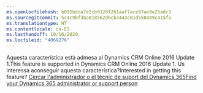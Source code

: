 ```yaml
---
ms.openlocfilehash: b095bdda7e2cb9128f261aaf7ace97ae9e25adc3
ms.sourcegitcommit: 5c4c9bf3ba018562d6cb3443c01d550489c415fa
ms.translationtype: HT
ms.contentlocale: ca-ES
ms.lasthandoff: 10/16/2020
ms.locfileid: "4069276"
---
```

<span data-ttu-id="56265-101">Aquesta característica està admesa al Dynamics CRM Online 2016 Update 1.</span><span class="sxs-lookup"><span data-stu-id="56265-101">This feature is supported in Dynamics CRM Online 2016 Update 1.</span></span> <span data-ttu-id="56265-102">Us interessa aconseguir aquesta característica?</span><span class="sxs-lookup"><span data-stu-id="56265-102">Interested in getting this feature?</span></span> [<span data-ttu-id="56265-103">Cercar l'administrador o el tècnic de suport del Dynamics 365</span><span class="sxs-lookup"><span data-stu-id="56265-103">Find your Dynamics 365 administrator or support person</span></span>](https://docs.microsoft.com/dynamics365/customerengagement/on-premises/basics/find-administrator-support)
